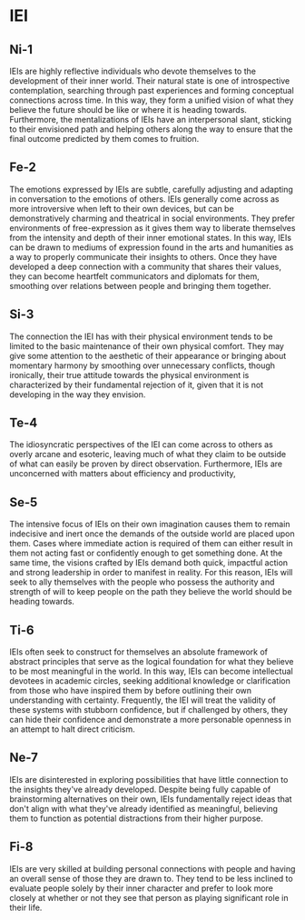 # IEI

## Ni-1

IEIs are highly reflective individuals who devote themselves to the development of their inner world. Their natural state is one of introspective contemplation, searching through past experiences and forming conceptual connections across time. In this way, they form a unified vision of what they believe the future should be like or where it is heading towards. Furthermore, the mentalizations of IEIs have an interpersonal slant, sticking to their envisioned path and helping others along the way to ensure that the final outcome predicted by them comes to fruition.

## Fe-2

The emotions expressed by IEIs are subtle, carefully adjusting and adapting in conversation to the emotions of others. IEIs generally come across as more introversive when left to their own devices, but can be demonstratively charming and theatrical in social environments. They prefer environments of free-expression as it gives them way to liberate themselves from the intensity and depth of their inner emotional states. In this way, IEIs can be drawn to mediums of expression found in the arts and humanities as a way to properly communicate their insights to others. Once they have developed a deep connection with a community that shares their values, they can become heartfelt communicators and diplomats for them, smoothing over relations between people and bringing them together.

## Si-3

The connection the IEI has with their physical environment tends to be limited to the basic maintenance of their own physical comfort. They may give some attention to the aesthetic of their appearance or bringing about momentary harmony by smoothing over unnecessary conflicts, though ironically, their true attitude towards the physical environment is characterized by their fundamental rejection of it, given that it is not developing in the way they envision.

## Te-4

The idiosyncratic perspectives of the IEI can come across to others as overly arcane and esoteric, leaving much of what they claim to be outside of what can easily be proven by direct observation. Furthermore, IEIs are unconcerned with matters about efficiency and productivity, 

## Se-5

The intensive focus of IEIs on their own imagination causes them to remain indecisive and inert once the demands of the outside world are placed upon them. Cases where immediate action is required of them can either result in them not acting fast or confidently enough to get something done. At the same time, the visions crafted by IEIs demand both quick, impactful action and strong leadership in order to manifest in reality. For this reason, IEIs will seek to ally themselves with the people who possess the authority and strength of will to keep people on the path they believe the world should be heading towards.

## Ti-6

IEIs often seek to construct for themselves an absolute framework of abstract principles that serve as the logical foundation for what they believe to be most meaningful in the world. In this way, IEIs can become intellectual devotees in academic circles, seeking additional knowledge or clarification from those who have inspired them by before outlining their own understanding with certainty. Frequently, the IEI will treat the validity of these systems with stubborn confidence, but if challenged by others, they can hide their confidence and demonstrate a more personable openness in an attempt to halt direct criticism.

## Ne-7

IEIs are disinterested in exploring possibilities that have little connection to the insights they've already developed. Despite being fully capable of brainstorming alternatives on their own, IEIs fundamentally reject ideas that don't align with what they've already identified as meaningful, believing them to function as potential distractions from their higher purpose.

## Fi-8

IEIs are very skilled at building personal connections with people and having an overall sense of those they are drawn to. They tend to be less inclined to evaluate people solely by their inner character and prefer to look more closely at whether or not they see that person as playing significant role in their life.

